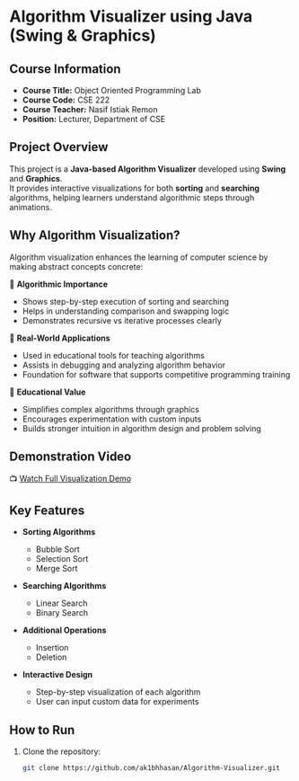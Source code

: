 # Algorithm Visualizer using Java (Swing & Graphics)

## Course Information
- **Course Title:** Object Oriented Programming Lab  
- **Course Code:** CSE 222  
- **Course Teacher:** Nasif Istiak Remon  
- **Position:** Lecturer, Department of CSE  

## Project Overview
This project is a **Java-based Algorithm Visualizer** developed using **Swing** and **Graphics**.  
It provides interactive visualizations for both **sorting** and **searching** algorithms, helping learners understand algorithmic steps through animations.  

## Why Algorithm Visualization?
Algorithm visualization enhances the learning of computer science by making abstract concepts concrete:  

🔹 **Algorithmic Importance**  
- Shows step-by-step execution of sorting and searching  
- Helps in understanding comparison and swapping logic  
- Demonstrates recursive vs iterative processes clearly  

🔹 **Real-World Applications**  
- Used in educational tools for teaching algorithms  
- Assists in debugging and analyzing algorithm behavior  
- Foundation for software that supports competitive programming training  

🔹 **Educational Value**  
- Simplifies complex algorithms through graphics  
- Encourages experimentation with custom inputs  
- Builds stronger intuition in algorithm design and problem solving  

## Demonstration Video
📺 [Watch Full Visualization Demo](YOUR_GOOGLE_DRIVE_LINK_HERE)  

## Key Features
- **Sorting Algorithms**  
  - Bubble Sort  
  - Selection Sort  
  - Merge Sort  

- **Searching Algorithms**  
  - Linear Search  
  - Binary Search  

- **Additional Operations**  
  - Insertion
  - Deletion

- **Interactive Design**  
  - Step-by-step visualization of each algorithm  
  - User can input custom data for experiments  

## How to Run
1. Clone the repository:  
   ```bash
   git clone https://github.com/ak1bhhasan/Algorithm-Visualizer.git

